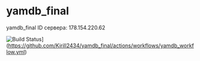 # yamdb_final
yamdb_final
ID сервера: 178.154.220.62

![Build Status](https://github.com/Kirill2434/yamdb_final/workflows/Run%20tests/badge.svg)](https://github.com/Kirill2434/yamdb_final/actions/workflows/yamdb_workflow.yml)
